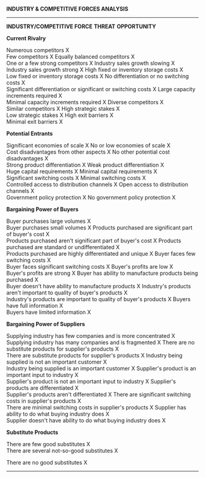**INDUSTRY & COMPETITIVE FORCES ANALYSIS**

  --------------------------------------------------------------------- ------------ -----------------
  **INDUSTRY/COMPETITIVE FORCE**                                        **THREAT**   **OPPORTUNITY**
                                                                                     
                                                                                     
                                                                                     
  **Current Rivalry**                                                                
                                                                                     
                                                                                     
  Numerous competitors                                                  X            
  Few competitors                                                                    X
  Equally balanced competitors                                          X            
  One or a few strong competitors                                                    X
  Industry sales growth slowing                                         X            
  Industry sales growth strong                                                       X
  High fixed or inventory storage costs                                 X            
  Low fixed or inventory storage costs                                               X
  No differentiation or no switching costs                              X            
  Significant differentiation or significant or switching costs                      X
  Large capacity increments required                                    X            
  Minimal capacity increments required                                               X
  Diverse competitors                                                   X            
  Similar competitors                                                                X
  High strategic stakes                                                 X            
  Low strategic stakes                                                               X
  High exit barriers                                                    X            
  Minimal exit barriers                                                              X
                                                                                     
                                                                                     
                                                                                     
  **Potential Entrants**                                                             
                                                                                     
                                                                                     
                                                                                     
  Significant economies of scale                                                     X
  No or low economies of scale                                          X            
  Cost disadvantages from other aspects                                              X
  No other potential cost disadvantages                                 X            
  Strong product differentiation                                                     X
  Weak product differentiation                                          X            
  Huge capital requirements                                                          X
  Minimal capital requirements                                          X            
  Significant switching costs                                                        X
  Minimal switching costs                                               X            
  Controlled access to distribution channels                                         X
  Open access to distribution channels                                  X            
  Government policy protection                                                       X
  No government policy protection                                       X            
                                                                                     
                                                                                     
                                                                                     
  **Bargaining Power of Buyers**                                                     
                                                                                     
                                                                                     
  Buyer purchases large volumes                                         X            
  Buyer purchases small volumes                                                      X
  Products purchased are significant part of buyer's cost               X            
  Products purchased aren't significant part of buyer's cost                         X
  Products purchased are standard or undifferentiated                   X            
  Products purchased are highly differentiated and unique                            X
  Buyer faces few switching costs                                       X            
  Buyer faces significant switching costs                                            X
  Buyer's profits are low                                               X            
  Buyer's profits are strong                                                         X
  Buyer has ability to manufacture products being purchased             X            
  Buyer doesn't have ability to manufacture products                                 X
  Industry's products aren't important to quality of buyer's products   X            
  Industry's products are important to quality of buyer's products                   X
  Buyers have full information                                          X            
  Buyers have limited information                                                    X
                                                                                     
                                                                                     
  **Bargaining Power of Suppliers**                                                  
                                                                                     
                                                                                     
                                                                                     
  Supplying industry has few companies and is more concentrated         X            
  Supplying industry has many companies and is fragmented                            X
  There are no substitute products for supplier's products              X            
  There are substitute products for supplier's products                              X
  Industry being supplied is not an important customer                  X            
  Industry being supplied is an important customer                                   X
  Supplier's product is an important input to industry                  X            
  Supplier's product is not an important input to industry                           X
  Supplier's products are differentiated                                X            
  Supplier's products aren't differentiated                                          X
  There are significant switching costs in supplier's products          X            
  There are minimal switching costs in supplier's products                           X
  Supplier has ability to do what buying industry does                  X            
  Supplier doesn't have ability to do what buying industry does                      X
                                                                                     
                                                                                     
                                                                                     
  **Substitute Products**                                                            
                                                                                     
                                                                                     
  There are few good substitutes                                        X            
  There are several not-so-good substitutes                             X            
                                                                                     
  There are no good substitutes                                                      X
                                                                                     
  --------------------------------------------------------------------- ------------ -----------------
